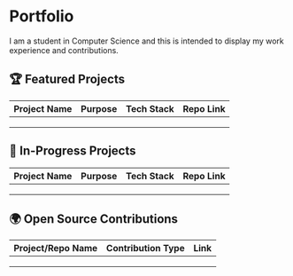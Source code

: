 # Portfolio

I am a student in Computer Science and this is intended to display my work experience and contributions.


## 🏆 Featured Projects

| Project Name | Purpose     | Tech Stack | Repo Link |
|--------------|---------|------------|-----------|
|              |         |            |           |
|              |         |            |           |
|              |         |            |           |


## 🚧 In-Progress Projects

| Project Name | Purpose | Tech Stack | Repo Link |
|--------------|---------|------------|-----------|
|              |         |            |           |
|              |         |            |           |
|              |         |            |           |


## 🌍 Open Source Contributions

| Project/Repo Name | Contribution Type | Link |
|-------------------|-------------------|------|
|                   |                   |      |
|                   |                   |      |
|                   |                   |      |
